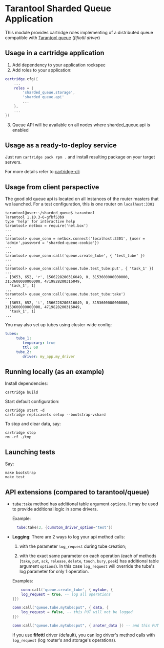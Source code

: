 
# Tarantool Sharded Queue Application

This module provides cartridge roles implementing of a distributed queue compatible with [Tarantool queue](https://github.com/tarantool/queue) (*fifiottl driver*)

## Usage in a cartridge application

1. Add dependency to your application rockspec
2. Add roles to your application:
```init.lua
cartridge.cfg({
    ...
    roles = {        
        'sharded_queue.storage',
        'sharded_queue.api'
        ...
    },
    ...
})
```
3. Queue API will be available on all nodes where sharded_queue.api is enabled


## Usage as a ready-to-deploy service

Just run ```cartridge pack rpm .``` and install resulting package on your target servers.

For more details refer to [cartridge-cli](https://github.com/tarantool/cartridge-cli/)


## Usage from client perspective

The good old queue api is located on all instances of the router masters that we launched.
For a test configuration, this is one router on `localhost:3301`

```
tarantool@user:~/sharded_queue$ tarantool
Tarantool 1.10.3-6-gfbf53b9
type 'help' for interactive help
tarantool> netbox = require('net.box')
---
...
tarantool> queue_conn = netbox.connect('localhost:3301', {user = 'admin',password = 'sharded-queue-cookie'})
---
...
tarantool> queue_conn:call('queue.create_tube', { 'test_tube' })   
---
...
tarantool> queue_conn:call('queue.tube.test_tube:put', { 'task_1' })
---
- [3653, 652, 'r', 1566228200316049, 0, 3153600000000000, 3153600000000000, 4719828200316049,
  'task_1', 1]
...
tarantool> queue_conn:call('queue.tube.test_tube:take')
---
- [3653, 652, 't', 1566228200316049, 0, 3153600000000000, 3153600000000000, 4719828200316049,
  'task_1', 1]
...

```

You may also set up tubes using cluster-wide config:
```config.yml
tubes:
     tube_1:
        temporary: true
        ttl: 60
     tube_2:
        driver: my_app.my_driver
```

## Running locally (as an example)

Install dependencies:

```
cartridge build
```

Start default configuration:
```
cartridge start -d
cartridge replicasets setup --bootstrap-vshard
```
To stop and clear data, say:

```
cartridge stop
rm -rf ./tmp
```

## Launching tests
    
Say:

```
make bootstrap
make test
```

## API extensions (compared to tarantool/queue)

* ``tube:take`` method has additional table argument ``options``. It may be used to provide additional logic in some
    drivers.
    
    Example:
    ```lua
      tube:take(3, {cumstom_driver_option='test'})
    ```

* **Logging**: There are 2 ways to log your api method calls:

    1. with the parameter `log_request` during tube creation;

    2. with the exact same parameter on each operation (each of methods (`take`, `put`, `ack`, `release`, `delete`, `touch`, `bury`, `peek`) has additional table argument ``options``).
    In this case `log_request` will override the tube's log parameter for only 1 operation.

    Examples:

    ```lua
        conn:call('queue.create_tube', { mytube, {
        log_request = true, -- log all operations
    }})

    conn:call("queue.tube.mytube:put", { data, {
        log_request = false, -- this PUT will not be logged
    }})

    conn:call("queue.tube.mytube:put", { anoter_data }) -- and this PUT will be logged
    ```

    If you use **fifottl** driver (default), you can log driver's method calls with `log_request` (log router's and storage's operations).
